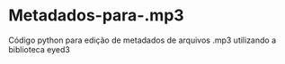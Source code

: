 # Metadados-para-.mp3
Código python para edição de metadados de arquivos .mp3 utilizando a biblioteca eyed3
